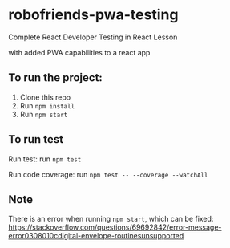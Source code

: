 # robofriends-pwa-testing
Complete React Developer Testing in React Lesson

with added PWA capabilities to a react app

## To run the project:

1. Clone this repo
2. Run `npm install`
3. Run `npm start`

## To run test

Run test: run `npm test`

Run code coverage: run `npm test -- --coverage --watchAll`

## Note 
There is an error when running `npm start`, which can be fixed: https://stackoverflow.com/questions/69692842/error-message-error0308010cdigital-envelope-routinesunsupported
